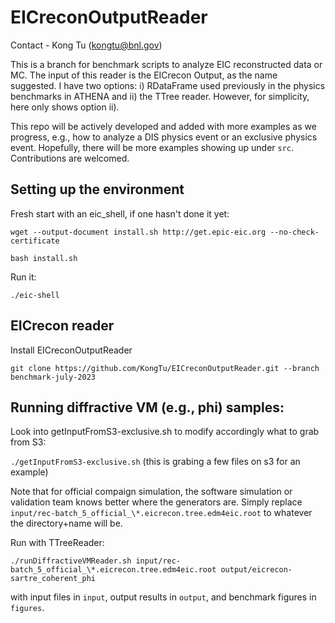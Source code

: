 # EICreconOutputReader

Contact - Kong Tu (kongtu@bnl.gov)

This is a branch for benchmark scripts to analyze EIC reconstructed data or MC. The input of this reader is the EICrecon Output, as the name suggested. I have two options: i) RDataFrame used previously in the physics benchmarks in ATHENA and ii) the TTree reader. However, for simplicity, here only shows option ii).

This repo will be actively developed and added with more examples as we progress, e.g., how to analyze a DIS physics event or an exclusive physics event. Hopefully, there will be more examples showing up under `src`. Contributions are welcomed. 


## Setting up the environment

Fresh start with an eic_shell, if one hasn't done it yet:

```
wget --output-document install.sh http://get.epic-eic.org --no-check-certificate
	
bash install.sh
```

Run it:

```./eic-shell```

## EICrecon reader

Install EICreconOutputReader

```git clone https://github.com/KongTu/EICreconOutputReader.git --branch benchmark-july-2023```

## Running diffractive VM (e.g., phi) samples:

Look into getInputFromS3-exclusive.sh to modify accordingly what to grab from S3:

```./getInputFromS3-exclusive.sh``` (this is grabing a few files on s3 for an example)

Note that for official compaign simulation, the software simulation or validation team knows better where the generators are. Simply replace `input/rec-batch_5_official_\*.eicrecon.tree.edm4eic.root` to whatever the directory+name will be.

Run with TTreeReader:

```./runDiffractiveVMReader.sh input/rec-batch_5_official_\*.eicrecon.tree.edm4eic.root output/eicrecon-sartre_coherent_phi```

with input files in `input`, output results in `output`, and benchmark figures in `figures`.
